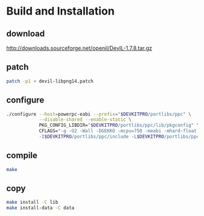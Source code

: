 
# Build and Installation

## download 

http://downloads.sourceforge.net/openil/DevIL-1.7.8.tar.gz

## patch

```bash
patch -p1 < devil-libpng14.patch
```

## configure

```bash
./configure --host=powerpc-eabi --prefix="$DEVKITPRO/portlibs/ppc" \
            --disable-shared --enable-static \
            PKG_CONFIG_LIBDIR="$DEVKITPRO/portlibs/ppc/lib/pkgconfig" \
            CFLAGS="-g -O2 -Wall -DGEKKO -mcpu=750 -meabi -mhard-float \
            -I$DEVKITPRO/portlibs/ppc/include -L$DEVKITPRO/portlibs/ppc/lib"
```

## compile

```bash
make
```

## copy

```bash
make install -C lib
make install-data -C data
```
